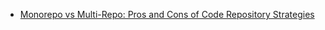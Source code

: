 - [Monorepo vs Multi-Repo: Pros and Cons of Code Repository Strategies](https://kinsta.com/blog/monorepo-vs-multi-repo/)
